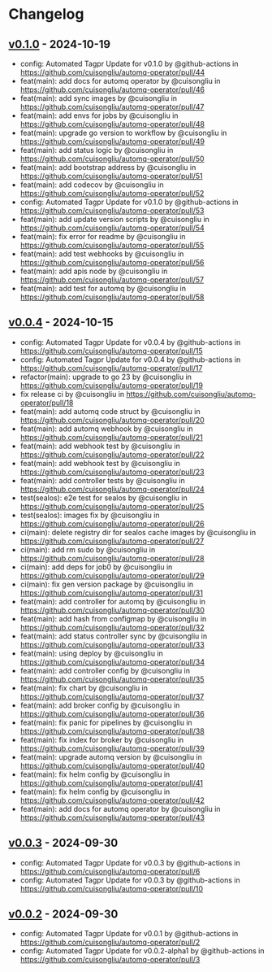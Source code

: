 # Changelog

## [v0.1.0](https://github.com/cuisongliu/automq-operator/compare/v0.0.4...v0.1.0) - 2024-10-19
- config: Automated Tagpr Update for v0.1.0 by @github-actions in https://github.com/cuisongliu/automq-operator/pull/44
- feat(main):  add docs for automq operator by @cuisongliu in https://github.com/cuisongliu/automq-operator/pull/46
- feat(main):  add sync images by @cuisongliu in https://github.com/cuisongliu/automq-operator/pull/47
- feat(main):  add envs for jobs by @cuisongliu in https://github.com/cuisongliu/automq-operator/pull/48
- feat(main):  upgrade go version to workflow by @cuisongliu in https://github.com/cuisongliu/automq-operator/pull/49
- feat(main):  add status logic by @cuisongliu in https://github.com/cuisongliu/automq-operator/pull/50
- feat(main):  add bootstrap address by @cuisongliu in https://github.com/cuisongliu/automq-operator/pull/51
- feat(main):  add codecov by @cuisongliu in https://github.com/cuisongliu/automq-operator/pull/52
- config: Automated Tagpr Update for v0.1.0 by @github-actions in https://github.com/cuisongliu/automq-operator/pull/53
- feat(main):  add update version scripts by @cuisongliu in https://github.com/cuisongliu/automq-operator/pull/54
- feat(main):  fix error for readme by @cuisongliu in https://github.com/cuisongliu/automq-operator/pull/55
- feat(main):  add test webhooks by @cuisongliu in https://github.com/cuisongliu/automq-operator/pull/56
- feat(main):  add apis node by @cuisongliu in https://github.com/cuisongliu/automq-operator/pull/57
- feat(main):  add test for automq by @cuisongliu in https://github.com/cuisongliu/automq-operator/pull/58

## [v0.0.4](https://github.com/cuisongliu/automq-operator/compare/v0.0.3...v0.0.4) - 2024-10-15
- config: Automated Tagpr Update for v0.0.4 by @github-actions in https://github.com/cuisongliu/automq-operator/pull/15
- config: Automated Tagpr Update for v0.0.4 by @github-actions in https://github.com/cuisongliu/automq-operator/pull/17
- refactor(main): upgrade to go 23 by @cuisongliu in https://github.com/cuisongliu/automq-operator/pull/19
- fix release ci by @cuisongliu in https://github.com/cuisongliu/automq-operator/pull/18
- feat(main): add automq code struct by @cuisongliu in https://github.com/cuisongliu/automq-operator/pull/20
- feat(main): add automq webhook by @cuisongliu in https://github.com/cuisongliu/automq-operator/pull/21
- feat(main): add webhook test by @cuisongliu in https://github.com/cuisongliu/automq-operator/pull/22
- feat(main): add webhook test by @cuisongliu in https://github.com/cuisongliu/automq-operator/pull/23
- feat(main): add controller tests by @cuisongliu in https://github.com/cuisongliu/automq-operator/pull/24
- test(sealos): e2e test for sealos by @cuisongliu in https://github.com/cuisongliu/automq-operator/pull/25
- test(sealos): images fix by @cuisongliu in https://github.com/cuisongliu/automq-operator/pull/26
- ci(main): delete registry dir for sealos cache images by @cuisongliu in https://github.com/cuisongliu/automq-operator/pull/27
- ci(main): add rm sudo by @cuisongliu in https://github.com/cuisongliu/automq-operator/pull/28
- ci(main): add deps for job0 by @cuisongliu in https://github.com/cuisongliu/automq-operator/pull/29
- ci(main): fix gen version package by @cuisongliu in https://github.com/cuisongliu/automq-operator/pull/31
- feat(main): add controller for automq by @cuisongliu in https://github.com/cuisongliu/automq-operator/pull/30
- feat(main):  add hash from configmap by @cuisongliu in https://github.com/cuisongliu/automq-operator/pull/32
- feat(main):  add status controller sync by @cuisongliu in https://github.com/cuisongliu/automq-operator/pull/33
- feat(main):  using deploy by @cuisongliu in https://github.com/cuisongliu/automq-operator/pull/34
- feat(main):  add controller config by @cuisongliu in https://github.com/cuisongliu/automq-operator/pull/35
- feat(main):  fix chart by @cuisongliu in https://github.com/cuisongliu/automq-operator/pull/37
- feat(main):  add broker config by @cuisongliu in https://github.com/cuisongliu/automq-operator/pull/36
- feat(main):  fix panic for pipelines by @cuisongliu in https://github.com/cuisongliu/automq-operator/pull/38
- feat(main):  fix index for broker by @cuisongliu in https://github.com/cuisongliu/automq-operator/pull/39
- feat(main):  upgrade automq version by @cuisongliu in https://github.com/cuisongliu/automq-operator/pull/40
- feat(main):  fix helm config by @cuisongliu in https://github.com/cuisongliu/automq-operator/pull/41
- feat(main):  fix helm config by @cuisongliu in https://github.com/cuisongliu/automq-operator/pull/42
- feat(main):  add docs for automq operator by @cuisongliu in https://github.com/cuisongliu/automq-operator/pull/43

## [v0.0.3](https://github.com/cuisongliu/automq-operator/compare/v0.0.2...v0.0.3) - 2024-09-30
- config: Automated Tagpr Update for v0.0.3 by @github-actions in https://github.com/cuisongliu/automq-operator/pull/6
- config: Automated Tagpr Update for v0.0.3 by @github-actions in https://github.com/cuisongliu/automq-operator/pull/10

## [v0.0.2](https://github.com/cuisongliu/automq-operator/commits/v0.0.2) - 2024-09-30
- config: Automated Tagpr Update for v0.0.1 by @github-actions in https://github.com/cuisongliu/automq-operator/pull/2
- config: Automated Tagpr Update for v0.0.2-alpha1 by @github-actions in https://github.com/cuisongliu/automq-operator/pull/3
